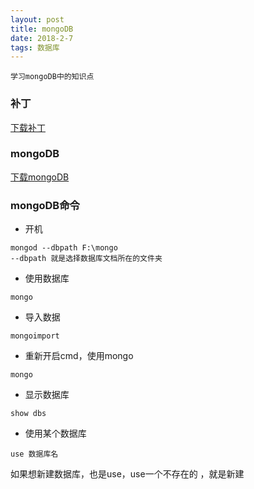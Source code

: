 ```yaml
---
layout: post
title: mongoDB
date: 2018-2-7
tags: 数据库
---
```

	学习mongoDB中的知识点
### 补丁
[下载补丁](http://hotfixv4.microsoft.com/Windows%207/Windows%20Server2008%20R2%20SP1/sp2/Fix405791/7600/free/451413_intl_x64_zip.exe)

### mongoDB
[下载mongoDB](https://fastdl.mongodb.org/win32/mongodb-win32-x86_64-2008plus-ssl-3.6.2-signed.msi)
### mongoDB命令
* 开机
```
mongod --dbpath F:\mongo
--dbpath 就是选择数据库文档所在的文件夹
```
* 使用数据库
```
mongo
```
* 导入数据
```
mongoimport
```
* 重新开启cmd，使用mongo
```
mongo
```
* 显示数据库
```
show dbs
```
* 使用某个数据库
```
use 数据库名
```
如果想新建数据库，也是use，use一个不存在的 ，就是新建

